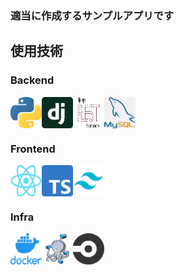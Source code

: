 ### 適当に作成するサンプルアプリです

## 使用技術

### Backend
<div style="display: flex; flex-wrap: wrap; ">
<img src="./docs/icon/python.jpg" width="50px" height="50px"> 
<img src="./docs/icon/django.png" width="50px" height="50px"> 
<img src="./docs/icon/django-rest-framework.png" width="50px" height="50px"> <img src="./docs/icon/mysql.png" width="50px" height="50px">
</div>

### Frontend
<div style="display: flex; flex-wrap: wrap;">
<img src="./docs/icon/react.png" width="50px" height="50px">
<img src="./docs/icon/typescript.png" width="50px" height="50px">
<img src="./docs/icon/tailwindcss.png" width="50px" height="50px">
</div>

### Infra
<div style="display: flex; flex-wrap: wrap;">
<img src="./docs/icon/docker.png" width="50px" height="50px">
<img src="./docs/icon/docker-compose.png" width="50px" height="50px">
<img src="./docs/icon/circleci.png" width="50px" height="50px">
</div>